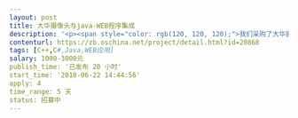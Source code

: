 ```yaml
---                
layout: post       
title: 大华摄像头与java-WEB程序集成           
description: '<p><span style="color: rgb(120, 120, 120);">我们采购了大华摄像头设备，大华提供了CS版的DEMO（C#语言开发的），使用的是乐橙API（乐橙是大华下的品牌） https://open.lechange.com/</span></p><p><span style="color: rgb(120, 120, 120);">现在需要将API集成功能到WEB管理系统中，需要支持在线实时播放，历史视频查询、下载。支持主流浏览器（谷歌\IE\火狐）</span></p>'     
contenturl: https://zb.oschina.net/project/detail.html?id=20868      
tags: [C++,C#,Java,WEB应用]            
salary: 1000-3000元          
publish_time: '已发布 20 小时'         
start_time: '2018-06-22 14:44:56'           
apply: 4                   
time_range: 5 天              
status: 招募中                  
---                 
```

